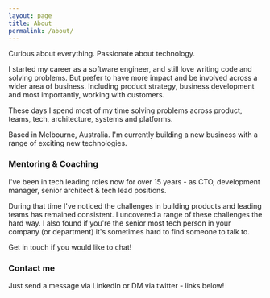 ```yaml
---
layout: page
title: About
permalink: /about/
---
```


Curious about everything. Passionate about technology.

I started my career as a software engineer, and still love writing code and solving problems. 
But prefer to have more impact and be involved across a wider area of business. 
Including product strategy, business development and most importantly, working with customers.

These days I spend most of my time solving problems across product, teams, tech, architecture, systems and platforms.

Based in Melbourne, Australia. I'm currently building a new business with a range of exciting new technologies.

### Mentoring & Coaching

I've been in tech leading roles now for over 15 years - as CTO, development manager, senior architect & tech lead positions. 

During that time I've noticed the challenges in building products and leading teams has remained consistent. I uncovered a range of these challenges the hard way. I also found if you're the senior most tech person in your company (or department) it's sometimes hard to find someone to talk to. 

Get in touch if you would like to chat!

### Contact me

Just send a message via LinkedIn or DM via twitter - links below!
